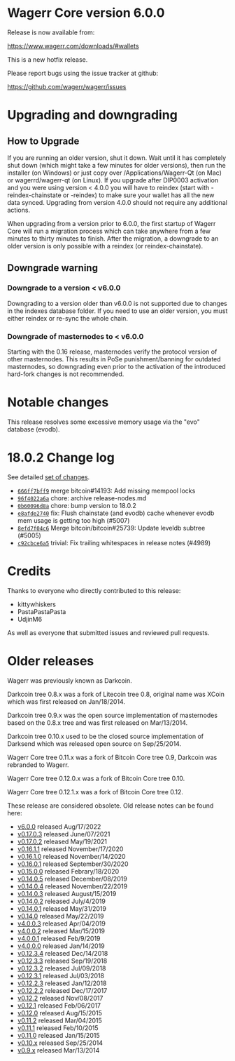 Wagerr Core version 6.0.0
========================

Release is now available from:

  <https://www.wagerr.com/downloads/#wallets>

This is a new hotfix release.

Please report bugs using the issue tracker at github:

  <https://github.com/wagerr/wagerr/issues>


Upgrading and downgrading
=========================

How to Upgrade
--------------

If you are running an older version, shut it down. Wait until it has completely
shut down (which might take a few minutes for older versions), then run the
installer (on Windows) or just copy over /Applications/Wagerr-Qt (on Mac) or
wagerrd/wagerr-qt (on Linux). If you upgrade after DIP0003 activation and you were
using version < 4.0.0 you will have to reindex (start with -reindex-chainstate
or -reindex) to make sure your wallet has all the new data synced. Upgrading
from version 4.0.0 should not require any additional actions.

When upgrading from a version prior to 6.0.0, the
first startup of Wagerr Core will run a migration process which can take anywhere
from a few minutes to thirty minutes to finish. After the migration, a
downgrade to an older version is only possible with a reindex
(or reindex-chainstate).

Downgrade warning
-----------------

### Downgrade to a version < v6.0.0

Downgrading to a version older than v6.0.0 is not supported due to changes in
the indexes database folder. If you need to use an older version, you must
either reindex or re-sync the whole chain.

### Downgrade of masternodes to < v6.0.0

Starting with the 0.16 release, masternodes verify the protocol version of other
masternodes. This results in PoSe punishment/banning for outdated masternodes,
so downgrading even prior to the activation of the introduced hard-fork changes
is not recommended.

Notable changes
===============

This release resolves some excessive memory usage via the "evo" database (evodb).

18.0.2 Change log
===================

See detailed [set of changes](https://github.com/wagerr/wagerr/compare/v6.0.0...wagerr:v18.0.2`).

- [`666ff7bff9`](https://github.com/wagerr/wagerr/commit/666ff7bff9) merge bitcoin#14193: Add missing mempool locks
- [`96f4022a6a`](https://github.com/wagerr/wagerr/commit/96f4022a6a) chore: archive release-nodes.md
- [`0b60096d8a`](https://github.com/wagerr/wagerr/commit/0b60096d8a) chore: bump version to 18.0.2
- [`e8afde2740`](https://github.com/wagerr/wagerr/commit/e8afde2740) fix: Flush chainstate (and evodb) cache whenever evodb mem usage is getting too high (#5007)
- [`8efd7f04c6`](https://github.com/wagerr/wagerr/commit/8efd7f04c6) Merge bitcoin/bitcoin#25739: Update leveldb subtree (#5005)
- [`c92cbce6a5`](https://github.com/wagerr/wagerr/commit/c92cbce6a5) trivial: Fix trailing whitespaces in release notes (#4989)

Credits
=======

Thanks to everyone who directly contributed to this release:

- kittywhiskers
- PastaPastaPasta
- UdjinM6

As well as everyone that submitted issues and reviewed pull requests.

Older releases
==============

Wagerr was previously known as Darkcoin.

Darkcoin tree 0.8.x was a fork of Litecoin tree 0.8, original name was XCoin
which was first released on Jan/18/2014.

Darkcoin tree 0.9.x was the open source implementation of masternodes based on
the 0.8.x tree and was first released on Mar/13/2014.

Darkcoin tree 0.10.x used to be the closed source implementation of Darksend
which was released open source on Sep/25/2014.

Wagerr Core tree 0.11.x was a fork of Bitcoin Core tree 0.9,
Darkcoin was rebranded to Wagerr.

Wagerr Core tree 0.12.0.x was a fork of Bitcoin Core tree 0.10.

Wagerr Core tree 0.12.1.x was a fork of Bitcoin Core tree 0.12.

These release are considered obsolete. Old release notes can be found here:

- [v6.0.0](https://github.com/wagerr/wagerr/blob/master/doc/release-notes/wagerr/release-notes-6.0.0.md) released Aug/17/2022
- [v0.17.0.3](https://github.com/wagerr/wagerr/blob/master/doc/release-notes/wagerr/release-notes-0.17.0.3.md) released June/07/2021
- [v0.17.0.2](https://github.com/wagerr/wagerr/blob/master/doc/release-notes/wagerr/release-notes-0.17.0.2.md) released May/19/2021
- [v0.16.1.1](https://github.com/wagerr/wagerr/blob/master/doc/release-notes/wagerr/release-notes-0.16.1.1.md) released November/17/2020
- [v0.16.1.0](https://github.com/wagerr/wagerr/blob/master/doc/release-notes/wagerr/release-notes-0.16.1.0.md) released November/14/2020
- [v0.16.0.1](https://github.com/wagerr/wagerr/blob/master/doc/release-notes/wagerr/release-notes-0.16.0.1.md) released September/30/2020
- [v0.15.0.0](https://github.com/wagerr/wagerr/blob/master/doc/release-notes/wagerr/release-notes-0.15.0.0.md) released Febrary/18/2020
- [v0.14.0.5](https://github.com/wagerr/wagerr/blob/master/doc/release-notes/wagerr/release-notes-0.14.0.5.md) released December/08/2019
- [v0.14.0.4](https://github.com/wagerr/wagerr/blob/master/doc/release-notes/wagerr/release-notes-0.14.0.4.md) released November/22/2019
- [v0.14.0.3](https://github.com/wagerr/wagerr/blob/master/doc/release-notes/wagerr/release-notes-0.14.0.3.md) released August/15/2019
- [v0.14.0.2](https://github.com/wagerr/wagerr/blob/master/doc/release-notes/wagerr/release-notes-0.14.0.2.md) released July/4/2019
- [v0.14.0.1](https://github.com/wagerr/wagerr/blob/master/doc/release-notes/wagerr/release-notes-0.14.0.1.md) released May/31/2019
- [v0.14.0](https://github.com/wagerr/wagerr/blob/master/doc/release-notes/wagerr/release-notes-0.14.0.md) released May/22/2019
- [v4.0.0.3](https://github.com/wagerr/wagerr/blob/master/doc/release-notes/wagerr/release-notes-4.0.0.3.md) released Apr/04/2019
- [v4.0.0.2](https://github.com/wagerr/wagerr/blob/master/doc/release-notes/wagerr/release-notes-4.0.0.2.md) released Mar/15/2019
- [v4.0.0.1](https://github.com/wagerr/wagerr/blob/master/doc/release-notes/wagerr/release-notes-4.0.0.1.md) released Feb/9/2019
- [v4.0.0.0](https://github.com/wagerr/wagerr/blob/master/doc/release-notes/wagerr/release-notes-4.0.0.0.md) released Jan/14/2019
- [v0.12.3.4](https://github.com/wagerr/wagerr/blob/master/doc/release-notes/wagerr/release-notes-0.12.3.4.md) released Dec/14/2018
- [v0.12.3.3](https://github.com/wagerr/wagerr/blob/master/doc/release-notes/wagerr/release-notes-0.12.3.3.md) released Sep/19/2018
- [v0.12.3.2](https://github.com/wagerr/wagerr/blob/master/doc/release-notes/wagerr/release-notes-0.12.3.2.md) released Jul/09/2018
- [v0.12.3.1](https://github.com/wagerr/wagerr/blob/master/doc/release-notes/wagerr/release-notes-0.12.3.1.md) released Jul/03/2018
- [v0.12.2.3](https://github.com/wagerr/wagerr/blob/master/doc/release-notes/wagerr/release-notes-0.12.2.3.md) released Jan/12/2018
- [v0.12.2.2](https://github.com/wagerr/wagerr/blob/master/doc/release-notes/wagerr/release-notes-0.12.2.2.md) released Dec/17/2017
- [v0.12.2](https://github.com/wagerr/wagerr/blob/master/doc/release-notes/wagerr/release-notes-0.12.2.md) released Nov/08/2017
- [v0.12.1](https://github.com/wagerr/wagerr/blob/master/doc/release-notes/wagerr/release-notes-0.12.1.md) released Feb/06/2017
- [v0.12.0](https://github.com/wagerr/wagerr/blob/master/doc/release-notes/wagerr/release-notes-0.12.0.md) released Aug/15/2015
- [v0.11.2](https://github.com/wagerr/wagerr/blob/master/doc/release-notes/wagerr/release-notes-0.11.2.md) released Mar/04/2015
- [v0.11.1](https://github.com/wagerr/wagerr/blob/master/doc/release-notes/wagerr/release-notes-0.11.1.md) released Feb/10/2015
- [v0.11.0](https://github.com/wagerr/wagerr/blob/master/doc/release-notes/wagerr/release-notes-0.11.0.md) released Jan/15/2015
- [v0.10.x](https://github.com/wagerr/wagerr/blob/master/doc/release-notes/wagerr/release-notes-0.10.0.md) released Sep/25/2014
- [v0.9.x](https://github.com/wagerr/wagerr/blob/master/doc/release-notes/wagerr/release-notes-0.9.0.md) released Mar/13/2014
